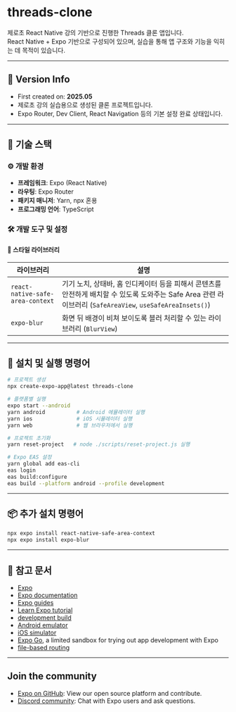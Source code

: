 # threads-clone

제로초 React Native 강의 기반으로 진행한 Threads 클론 앱입니다.  
React Native + Expo 기반으로 구성되어 있으며, 실습을 통해 앱 구조와 기능을 익히는 데 목적이 있습니다.

---

## 📆 Version Info

- First created on: **2025.05**
- 제로초 강의 실습용으로 생성된 클론 프로젝트입니다.
- Expo Router, Dev Client, React Navigation 등의 기본 설정 완료 상태입니다.

---

## 📌 기술 스택

### ⚙️ 개발 환경

- **프레임워크**: Expo (React Native)
- **라우팅**: Expo Router
- **패키지 매니저**: Yarn, npx 혼용
- **프로그래밍 언어**: TypeScript

### 🛠️ 개발 도구 및 설정

#### 🎨 스타일 라이브러리

| 라이브러리                       | 설명                                                                                                                                                       |
| -------------------------------- | ---------------------------------------------------------------------------------------------------------------------------------------------------------- |
| `react-native-safe-area-context` | 기기 노치, 상태바, 홈 인디케이터 등을 피해서 콘텐츠를 안전하게 배치할 수 있도록 도와주는 Safe Area 관련 라이브러리 (`SafeAreaView`, `useSafeAreaInsets()`) |
| `expo-blur`                      | 화면 뒤 배경이 비쳐 보이도록 블러 처리할 수 있는 라이브러리 (`BlurView`)                                                                                   |

---

## 📜 설치 및 실행 명령어

```bash
# 프로젝트 생성
npx create-expo-app@latest threads-clone

# 플랫폼별 실행
expo start --android
yarn android          # Android 에뮬레이터 실행
yarn ios              # iOS 시뮬레이터 실행
yarn web              # 웹 브라우저에서 실행

# 프로젝트 초기화
yarn reset-project   # node ./scripts/reset-project.js 실행

# Expo EAS 설정
yarn global add eas-cli
eas login
eas build:configure
eas build --platform android --profile development
```

---

## 📦 추가 설치 명령어

```bash
npx expo install react-native-safe-area-context
npx expo install expo-blur
```

---

## 🔗 참고 문서

- [Expo](https://expo.dev)
- [Expo documentation](https://docs.expo.dev/)
- [Expo guides](https://docs.expo.dev/guides)
- [Learn Expo tutorial](https://docs.expo.dev/tutorial/introduction/)
- [development build](https://docs.expo.dev/develop/development-builds/introduction/)
- [Android emulator](https://docs.expo.dev/workflow/android-studio-emulator/)
- [iOS simulator](https://docs.expo.dev/workflow/ios-simulator/)
- [Expo Go](https://expo.dev/go), a limited sandbox for trying out app development with Expo
- [file-based routing](https://docs.expo.dev/router/introduction)

---

## Join the community

- [Expo on GitHub](https://github.com/expo/expo): View our open source platform and contribute.
- [Discord community](https://chat.expo.dev): Chat with Expo users and ask questions.
